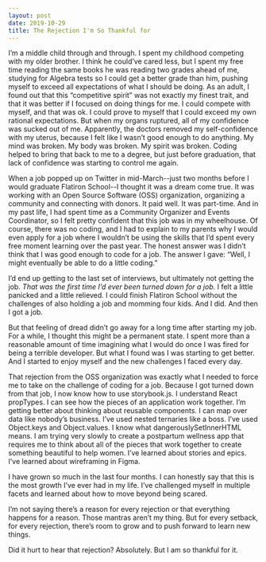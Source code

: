 ```yaml
---
layout: post
date: 2019-10-29
title: The Rejection I'm So Thankful for
---
```

I’m a middle child through and through. I spent my childhood competing with my older brother. I think he could’ve cared less, but I spent my free time reading the same books he was reading two grades ahead of me, studying for Algebra tests so I could get a better grade than him, pushing myself to exceed all expectations of what I should be doing. As an adult, I found out that this “competitive spirit” was not exactly my finest trait, and that it was better if I focused on doing things for me. I could compete with myself, and that was ok. I could prove to myself that I could exceed my own rational expectations. But when my organs ruptured, all of my confidence was sucked out of me. Apparently, the doctors removed my self-confidence with my uterus, because I felt like I wasn’t good enough to do anything. My mind was broken. My body was broken. My spirit was broken. Coding helped to bring that back to me to a degree, but just before graduation, that lack of confidence was starting to control me again.

When a job popped up on Twitter in mid-March--just two months before I would graduate Flatiron School--I thought it was a dream come true. It was working with an Open Source Software (OSS) organization, organizing a community and connecting with donors. It paid well. It was part-time. And in my past life, I had spent time as a Community Organizer and Events Coordinator, so I felt pretty confident that this job was in my wheelhouse. Of course, there was no coding, and I had to explain to my parents why I would even apply for a job where I wouldn’t be using the skills that I’d spent every free moment learning over the past year. The honest answer was I didn’t think that I was good enough to code for a job. The answer I gave: “Well, I might eventually be able to do a little coding.”

I’d end up getting to the last set of interviews, but ultimately not getting the job. *That was the first time I’d ever been turned down for a job.* I felt a little panicked and a little relieved. I could finish Flatiron School without the challenges of also holding a job and momming four kids. And I did. And then I got a job.

But that feeling of dread didn’t go away for a long time after starting my job. For a while, I thought this might be a permanent state. I spent more than a reasonable amount of time imagining what I would do once I was fired for being a terrible developer. But what I found was I was starting to get better. And I started to enjoy myself and the new challenges I faced every day.

That rejection from the OSS organization was exactly what I needed to force me to take on the challenge of coding for a job. Because I got turned down from that job, I now know how to use storybook.js. I understand React propTypes. I can see how the pieces of an application work together. I’m getting better about thinking about reusable components. I can map over data like nobody’s business. I’ve used nested ternaries like a boss. I’ve used Object.keys and Object.values. I know what dangerouslySetInnerHTML means. I am trying very slowly to create a postpartum wellness app that requires me to think about all of the pieces that work together to create something beautiful to help women. I’ve learned about stories and epics. I’ve learned about wireframing in Figma.

I have grown so much in the last four months. I can honestly say that this is the most growth I’ve ever had in my life. I’ve challenged myself in multiple facets and learned about how to move beyond being scared.

I’m not saying there’s a reason for every rejection or that everything happens for a reason. Those mantras aren’t my thing. But for every setback, for every rejection, there’s room to grow and to push forward to learn new things.

Did it hurt to hear that rejection? Absolutely. But I am so thankful for it.
